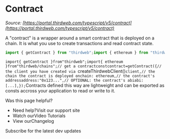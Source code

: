 # Contract

*Source: [https://portal.thirdweb.com/typescript/v5/contract](https://portal.thirdweb.com/typescript/v5/contract)*

A "contract" is a wrapper around a smart contract that is deployed on a chain. It is what you use to create transactions and read contract state.

```typescript
import { getContract } from "thirdweb";import { ethereum } from "thirdweb/chains"; // get a contractconst contract = getContract({  // the client you have created via `createThirdwebClient()`  client,  // the chain the contract is deployed on  chain: ethereum,  // the contract's address  address: "0x123...",  // OPTIONAL: the contract's abi  abi: [...],});
```

`import{ getContract }from"thirdweb";import{ ethereum }from"thirdweb/chains";// get a contractconstcontract=getContract({// the client you have created via `createThirdwebClient()`client,// the chain the contract is deployed onchain: ethereum,// the contract's addressaddress:"0x123...",// OPTIONAL: the contract's abiabi: [...],});`Contracts defined this way are lightweight and can be exported as consts accross your application to read or write to it.

Was this page helpful?

* Need help?Visit our support site
* Watch ourVideo Tutorials
* View ourChangelog

Subscribe for the latest dev updates

